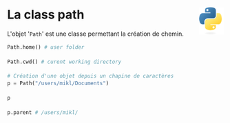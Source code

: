 # **La class path**<a href="../../../"><img align="right" src="../../../assets/logo/Python-logo-notext.svg" alt="Python" height="64px"></a>
L'objet '`Path`' est une classe permettant la création de chemin.  
<!-- Il n'y a pas de se questionner à propos du sens des slashs. -->
```py
Path.home() # user folder

Path.cwd() # curent working directory

# Création d'une objet depuis un chapine de caractères
p = Path("/users/mikl/Documents")

p

p.parent # /users/mikl/